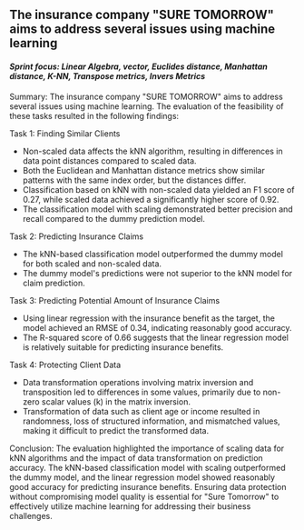 ## The insurance company "SURE TOMORROW" aims to address several issues using machine learning
#### <i>Sprint focus: Linear Algebra, vector, Euclides distance, Manhattan distance, K-NN, Transpose metrics, Invers Metrics</i>

Summary:
The insurance company "SURE TOMORROW" aims to address several issues using machine learning. The evaluation of the feasibility of these tasks resulted in the following findings:

Task 1: Finding Similar Clients
-	Non-scaled data affects the kNN algorithm, resulting in differences in data point distances compared to scaled data.
-	Both the Euclidean and Manhattan distance metrics show similar patterns with the same index order, but the distances differ.
-	Classification based on kNN with non-scaled data yielded an F1 score of 0.27, while scaled data achieved a significantly higher score of 0.92.
-	The classification model with scaling demonstrated better precision and recall compared to the dummy prediction model.
  
Task 2: Predicting Insurance Claims
-	The kNN-based classification model outperformed the dummy model for both scaled and non-scaled data.
-	The dummy model's predictions were not superior to the kNN model for claim prediction.
  
Task 3: Predicting Potential Amount of Insurance Claims
-	Using linear regression with the insurance benefit as the target, the model achieved an RMSE of 0.34, indicating reasonably good accuracy.
-	The R-squared score of 0.66 suggests that the linear regression model is relatively suitable for predicting insurance benefits.

Task 4: Protecting Client Data
-	Data transformation operations involving matrix inversion and transposition led to differences in some values, primarily due to non-zero scalar values (k) in the matrix inversion.
-	Transformation of data such as client age or income resulted in randomness, loss of structured information, and mismatched values, making it difficult to predict the transformed data.

Conclusion: The evaluation highlighted the importance of scaling data for kNN algorithms and the impact of data transformation on prediction accuracy. The kNN-based classification model with scaling outperformed the dummy model, and the linear regression model showed reasonably good accuracy for predicting insurance benefits. Ensuring data protection without compromising model quality is essential for "Sure Tomorrow" to effectively utilize machine learning for addressing their business challenges.
